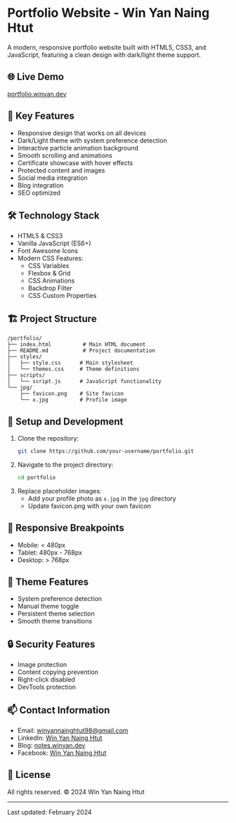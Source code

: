 # Portfolio Website - Win Yan Naing Htut

A modern, responsive portfolio website built with HTML5, CSS3, and JavaScript, featuring a clean design with dark/light theme support.

## 🌐 Live Demo
[portfolio.winyan.dev](https://portfolio.winyan.dev)

## 🎯 Key Features
- Responsive design that works on all devices
- Dark/Light theme with system preference detection
- Interactive particle animation background
- Smooth scrolling and animations
- Certificate showcase with hover effects
- Protected content and images
- Social media integration
- Blog integration
- SEO optimized

## 🛠️ Technology Stack
- HTML5 & CSS3
- Vanilla JavaScript (ES6+)
- Font Awesome Icons
- Modern CSS Features:
  - CSS Variables
  - Flexbox & Grid
  - CSS Animations
  - Backdrop Filter
  - CSS Custom Properties

## 🏗️ Project Structure
```
/portfolio/
├── index.html          # Main HTML document
├── README.md           # Project documentation
├── styles/
│   ├── style.css      # Main stylesheet
│   └── themes.css     # Theme definitions
├── scripts/
│   └── script.js      # JavaScript functionality
└── jpg/
    ├── favicon.png    # Site favicon
    └── x.jpg          # Profile image
```

## 🚀 Setup and Development
1. Clone the repository:
   ```bash
   git clone https://github.com/your-username/portfolio.git
   ```
2. Navigate to the project directory:
   ```bash
   cd portfolio
   ```
3. Replace placeholder images:
   - Add your profile photo as `x.jpg` in the `jpg` directory
   - Update favicon.png with your own favicon

## 📱 Responsive Breakpoints
- Mobile: < 480px
- Tablet: 480px - 768px
- Desktop: > 768px

## 🎨 Theme Features
- System preference detection
- Manual theme toggle
- Persistent theme selection
- Smooth theme transitions

## 🔒 Security Features
- Image protection
- Content copying prevention
- Right-click disabled
- DevTools protection

## 📫 Contact Information
- Email: winyannainghtut98@gmail.com
- LinkedIn: [Win Yan Naing Htut](https://www.linkedin.com/in/wynh/)
- Blog: [notes.winyan.dev](https://notes.winyan.dev)
- Facebook: [Win Yan Naing Htut](https://www.facebook.com/winyannainghtut98/)

## 📄 License
All rights reserved. © 2024 Win Yan Naing Htut

---

Last updated: February 2024
